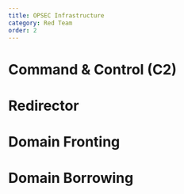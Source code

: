 ```yaml
---
title: OPSEC Infrastructure
category: Red Team
order: 2
---
```


# Command & Control (C2)


# Redirector


# Domain Fronting


# Domain Borrowing

